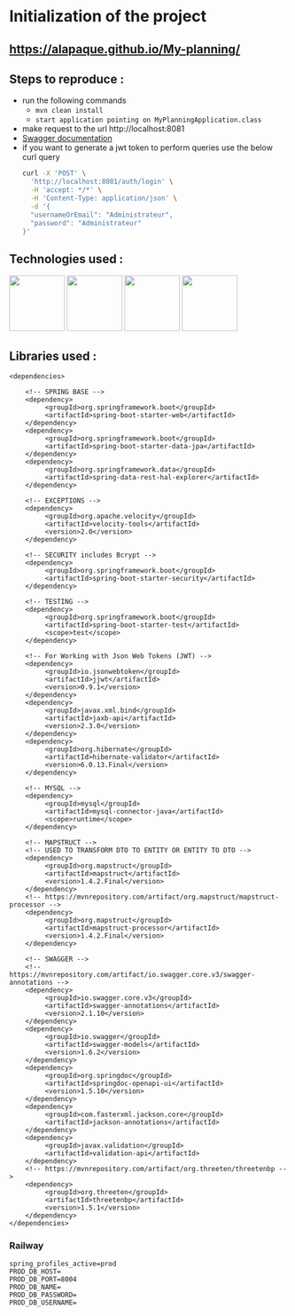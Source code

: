 


# Initialization of the project

## https://alapaque.github.io/My-planning/

## Steps to reproduce  :

- run the following commands
    - `mvn clean install`
    - `start application pointing on MyPlanningApplication.class`
- make request to the url http://localhost:8081
- [Swagger documentation](http://localhost:8081/swagger-ui/index.html?configUrl=/myplanning-doc/swagger-config)
- if you want to generate a jwt token to perform queries use the below curl query
  `````bash
  curl -X 'POST' \
    'http://localhost:8081/auth/login' \
    -H 'accept: */*' \
    -H 'Content-Type: application/json' \
    -d '{
    "usernameOrEmail": "Administrateur",
    "password": "Administrateur"
  }'
  `````

## Technologies used :

<img src="https://e7.pngegg.com/pngimages/811/186/png-clipart-java-programming-programming-language-computer-programming-others-miscellaneous-text.png" height="100"> <img src="https://www.pngfind.com/pngs/m/53-535670_spring-framework-logo-spring-boot-hd-png-download.png" height="100"> <img src="https://e7.pngegg.com/pngimages/747/798/png-clipart-mysql-mysql-thumbnail.png" height="100"> <img src="https://e7.pngegg.com/pngimages/852/593/png-clipart-using-docker-developing-and-deploying-software-with-containers-application-software-software-deployment-computer-software-github-marine-mammal-logo.png" height="100">

## Libraries used :

```  
<dependencies>  
  
	<!-- SPRING BASE -->  
	<dependency>  
		 <groupId>org.springframework.boot</groupId>  
		 <artifactId>spring-boot-starter-web</artifactId>  
	</dependency>  
	<dependency>  
		 <groupId>org.springframework.boot</groupId>  
		 <artifactId>spring-boot-starter-data-jpa</artifactId>  
	</dependency>  
	<dependency>  
		 <groupId>org.springframework.data</groupId>  
		 <artifactId>spring-data-rest-hal-explorer</artifactId>  
	</dependency>  
	  
	<!-- EXCEPTIONS -->  
	<dependency>  
		 <groupId>org.apache.velocity</groupId>  
		 <artifactId>velocity-tools</artifactId>  
		 <version>2.0</version>  
	</dependency>  
	  
	<!-- SECURITY includes Bcrypt -->  
	<dependency>  
		 <groupId>org.springframework.boot</groupId>  
		 <artifactId>spring-boot-starter-security</artifactId>  
	</dependency>  
	  
	<!-- TESTING -->  
	<dependency>  
		 <groupId>org.springframework.boot</groupId>  
		 <artifactId>spring-boot-starter-test</artifactId>  
		 <scope>test</scope>  
	</dependency>  
	  
	<!-- For Working with Json Web Tokens (JWT) -->  
	<dependency>  
		 <groupId>io.jsonwebtoken</groupId>  
		 <artifactId>jjwt</artifactId>  
		 <version>0.9.1</version>  
	</dependency>  
	<dependency>  
		 <groupId>javax.xml.bind</groupId>  
		 <artifactId>jaxb-api</artifactId>  
		 <version>2.3.0</version>  
	</dependency>  
	<dependency>  
		 <groupId>org.hibernate</groupId>  
		 <artifactId>hibernate-validator</artifactId>  
		 <version>6.0.13.Final</version>  
	</dependency>  
	  
	<!-- MYSQL -->  
	<dependency>  
		 <groupId>mysql</groupId>  
		 <artifactId>mysql-connector-java</artifactId>  
		 <scope>runtime</scope>  
	</dependency>  
	  
	<!-- MAPSTRUCT -->  
	<!-- USED TO TRANSFORM DTO TO ENTITY OR ENTITY TO DTO -->
	<dependency>  
		 <groupId>org.mapstruct</groupId>  
		 <artifactId>mapstruct</artifactId>  
		 <version>1.4.2.Final</version>  
	</dependency>  
	<!-- https://mvnrepository.com/artifact/org.mapstruct/mapstruct-processor -->  
	<dependency>  
		 <groupId>org.mapstruct</groupId>  
		 <artifactId>mapstruct-processor</artifactId>  
		 <version>1.4.2.Final</version>  
	</dependency>  

	<!-- SWAGGER -->  
	<!-- https://mvnrepository.com/artifact/io.swagger.core.v3/swagger-annotations -->  
	<dependency>  
		 <groupId>io.swagger.core.v3</groupId>  
		 <artifactId>swagger-annotations</artifactId>  
		 <version>2.1.10</version>  
	</dependency>  
	<dependency>  
		 <groupId>io.swagger</groupId>  
		 <artifactId>swagger-models</artifactId>  
		 <version>1.6.2</version>  
	</dependency>  
	<dependency>  
		 <groupId>org.springdoc</groupId>  
		 <artifactId>springdoc-openapi-ui</artifactId>  
		 <version>1.5.10</version>  
	</dependency>  
	<dependency>  
		 <groupId>com.fasterxml.jackson.core</groupId>  
		 <artifactId>jackson-annotations</artifactId>  
	</dependency>  
	<dependency>  
		 <groupId>javax.validation</groupId>  
		 <artifactId>validation-api</artifactId>  
	</dependency>  
	<!-- https://mvnrepository.com/artifact/org.threeten/threetenbp -->  
	<dependency>  
		 <groupId>org.threeten</groupId>  
		 <artifactId>threetenbp</artifactId>  
		 <version>1.5.1</version>  
	</dependency> 
</dependencies>
```

### Railway

```properties
spring_profiles_active=prod
PROD_DB_HOST=
PROD_DB_PORT=8004
PROD_DB_NAME=
PROD_DB_PASSWORD=
PROD_DB_USERNAME=
```